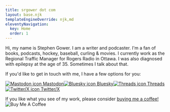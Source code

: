 ```yaml
---
title: srgower dot com 
layout: base.njk
templateEngineOverride: njk,md
eleventyNavigation:
  key: Home
  order: 1
---
```

Hi, my name is Stephen Gower. I am a writer and podcaster. I'm a fan of books, podcasts, hockey, baseball, curling & movies. I currently work as the Regional Traffic Manager for Rogers Radio in Ottawa. I was also diagnosed with epilepsy at the age of 35. Sometimes I talk about that.

If you'd like to get in touch with me, I have a few options for you: 

<p class="indent"><a class="contact" rel = "me" href="https://mstdn.ca/@srgower" target="_blank"><img class="icon" src="/icons/mastodon.svg" alt="Mastodon icon" /> Mastodon</a><a class="contact" rel = 
"me" href="https://bsky.app/profile/srgower.com" target="_blank"><img class="icon" src="/icons/bluesky.svg" alt="Bluesky icon" /> Bluesky</a><a class="contact" href="https://www.threads.net/@srgower" target="_blank"><img class="icon" src="/icons/threads.svg" alt="Threads icon" /> Threads</a><a class="contact" href="https://twitter.com/stephen_g" target="_blank"><img class="icon" src="/icons/x.svg" alt="Twitter/X icon" /> Twitter/X</a></p>

If you like what you see of my work, please consider [buying me a coffee!](https://www.buymeacoffee.com/srgower) <img class="icon" src="/icons/buymeacoffee.svg" alt="Buy Me A Coffee"/>
